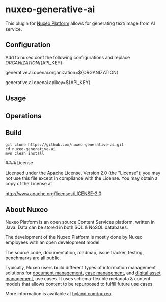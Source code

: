 # nuxeo-generative-ai

This plugin for [Nuxeo Platform](http://hyland/com/nuxeo) allows for generating text/image from AI service.

## Configuration

Add to nuxeo.conf the following configurations and replace ${ORGANIZATION}/${API_KEY}:

generative.ai.openai.organization=${ORGANIZATION}

generative.ai.openai.apikey=${API_KEY}

## Usage


## Operations



## Build

```
git clone https://github.com/nuxeo-generative-ai.git
cd nuxeo-generative-ai
mvn clean install
```

####License

Licensed under the Apache License, Version 2.0 (the "License");
you may not use this file except in compliance with the License.
You may obtain a copy of the License at

http://www.apache.org/licenses/LICENSE-2.0

## About Nuxeo

Nuxeo Platform is an open source Content Services platform, written in Java.
Data can be stored in both SQL & NoSQL databases.

The development of the Nuxeo Platform is mostly done by Nuxeo employees with an
open development model.

The source code, documentation, roadmap, issue tracker, testing, benchmarks are
all public.

Typically, Nuxeo users build different types of information management solutions
for [document management](https://www.nuxeo.com/solutions/document-management/),
[case management](https://www.nuxeo.com/solutions/case-management/), and
[digital asset
management](https://www.nuxeo.com/solutions/dam-digital-asset-management/), use
cases. It uses schema-flexible metadata & content models that allows content to
be repurposed to fulfill future use cases.

More information is available at [hyland.com/nuxeo](https://hyland.com/nuxeo).
